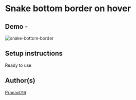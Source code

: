 # Snake bottom border on hover

## Demo -

![snake-bottom-border](https://user-images.githubusercontent.com/54665036/121495874-98a53100-c9f7-11eb-9197-7655ec5092ce.gif)


## Setup instructions

Ready to use.

## Author(s)

[Pranav016](https://github.com/Pranav016)
